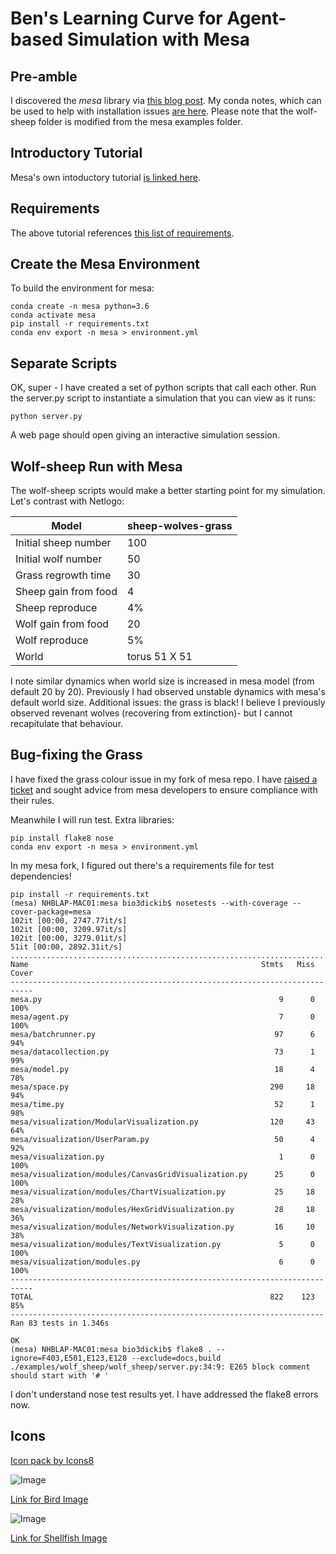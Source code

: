 # Ben's Learning Curve for Agent-based Simulation with Mesa

## Pre-amble
I discovered the *mesa* library via [this blog post](https://dadaromeo.github.io/posts/mesa-a-library-for-agent-based-modeling-in-python/). My conda notes, which can be used to help with installation issues [are here](https://github.com/tethig/turbo-spoon/blob/master/(Ana)conda.md). Please note that the wolf-sheep folder is modified from the mesa examples folder.

## Introductory Tutorial
Mesa's own intoductory tutorial [is linked here](http://mesa.readthedocs.io/en/latest/tutorials/intro_tutorial.html).

## Requirements
The above tutorial references [this list of requirements](https://github.com/projectmesa/mesa/blob/master/examples/boltzmann_wealth_model/requirements.txt).

## Create the Mesa Environment
To build the environment for mesa:
```
conda create -n mesa python=3.6
conda activate mesa
pip install -r requirements.txt
conda env export -n mesa > environment.yml
```

## Separate Scripts
OK, super - I have created a set of python scripts that call each other. Run the server.py script to instantiate a simulation that you can view as it runs:

```
python server.py
```
A web page should open giving an interactive simulation session.

## Wolf-sheep Run with Mesa
The wolf-sheep scripts would make a better starting point for my simulation. Let's contrast with Netlogo:

Model | sheep-wolves-grass
------|-------------------
Initial sheep number | 100
Initial wolf number | 50
Grass regrowth time | 30
Sheep gain from food | 4
Sheep reproduce | 4%
Wolf gain from food | 20
Wolf reproduce | 5%
World | torus 51 X 51

I note similar dynamics when world size is increased in mesa model (from default 20 by 20). Previously I had observed unstable dynamics with mesa's default world size. Additional issues: the grass is black! I believe I previously observed revenant wolves (recovering from extinction)- but I cannot recapitulate that behaviour.

## Bug-fixing the Grass
I have fixed the grass colour issue in my fork of mesa repo. I have [raised a ticket](https://github.com/projectmesa/mesa/issues/474) and sought advice from mesa developers to ensure compliance with their rules.

Meanwhile I will run test. Extra libraries:
```
pip install flake8 nose
conda env export -n mesa > environment.yml
```
In my mesa fork, I figured out there's a requirements file for test dependencies!
```
pip install -r requirements.txt
(mesa) NHBLAP-MAC01:mesa bio3dickib$ nosetests --with-coverage --cover-package=mesa
102it [00:00, 2747.77it/s]
102it [00:00, 3209.97it/s]
102it [00:00, 3279.01it/s]
51it [00:00, 2892.31it/s]
................................................................................
Name                                                    Stmts   Miss  Cover
---------------------------------------------------------------------------
mesa.py                                                     9      0   100%
mesa/agent.py                                               7      0   100%
mesa/batchrunner.py                                        97      6    94%
mesa/datacollection.py                                     73      1    99%
mesa/model.py                                              18      4    78%
mesa/space.py                                             290     18    94%
mesa/time.py                                               52      1    98%
mesa/visualization/ModularVisualization.py                120     43    64%
mesa/visualization/UserParam.py                            50      4    92%
mesa/visualization.py                                       1      0   100%
mesa/visualization/modules/CanvasGridVisualization.py      25      0   100%
mesa/visualization/modules/ChartVisualization.py           25     18    28%
mesa/visualization/modules/HexGridVisualization.py         28     18    36%
mesa/visualization/modules/NetworkVisualization.py         16     10    38%
mesa/visualization/modules/TextVisualization.py             5      0   100%
mesa/visualization/modules.py                               6      0   100%
---------------------------------------------------------------------------
TOTAL                                                     822    123    85%
----------------------------------------------------------------------
Ran 83 tests in 1.346s

OK
(mesa) NHBLAP-MAC01:mesa bio3dickib$ flake8 . --ignore=F403,E501,E123,E128 --exclude=docs,build
./examples/wolf_sheep/wolf_sheep/server.py:34:9: E265 block comment should start with '# '
```
I don't understand nose test results yet. I have addressed the flake8 errors now.

## Icons
<a href="https://icons8.com">Icon pack by Icons8</a>

![Image](../master/resources/bird.png?raw=true)

[Link for Bird Image](https://icons8.com/icon/50494/bird)

![Image](../master/resources/limpet.png?raw=true)

[Link for Shellfish Image](https://icons8.com/icon/37550/shellfish)
